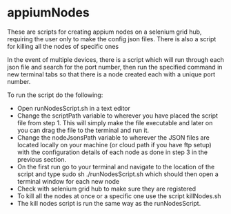 # appiumNodes
These are scripts for creating appium nodes on a selenium grid hub, requiring the user only to make the config json files. There is also a script for killing all the nodes of specific ones

In the event of multiple devices, there is a script which will run through each json file and search for the port number, then run the specified command in new terminal tabs so that there is a node created each with a unique port number.

To run the script do the following:

* Open runNodesScript.sh in a text editor
* Change the scriptPath variable to wherever you have placed the script file from step 1. This will simply make the file executable and later on you can drag the file to the terminal and run it.
* Change the nodeJsonsPath variable to wherever the JSON files are located locally on your machine (or cloud path if you have ftp setup) with the configuration details of each node as done in step 3 in the previous section.
* On the first run go to your terminal and navigate to the location of the script and type sudo sh ./runNodesScript.sh which should then open a terminal window for each new node
* Check with selenium grid hub to make sure they are registered
* To kill all the nodes at once or a specific one use the script killNodes.sh
* The kill nodes script is run the same way as the runNodesScript.

